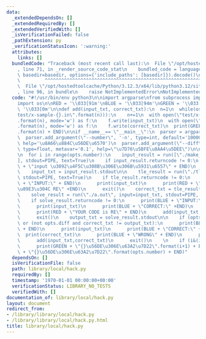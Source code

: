 ```yaml
---
data:
  _extendedDependsOn: []
  _extendedRequiredBy: []
  _extendedVerifiedWith: []
  _isVerificationFailed: false
  _pathExtension: py
  _verificationStatusIcon: ':warning:'
  attributes:
    links: []
  bundledCode: "Traceback (most recent call last):\n  File \"/opt/hostedtoolcache/Python/3.12.3/x64/lib/python3.12/site-packages/onlinejudge_verify/documentation/build.py\"\
    , line 71, in _render_source_code_stat\n    bundled_code = language.bundle(stat.path,\
    \ basedir=basedir, options={'include_paths': [basedir]}).decode()\n          \
    \         ^^^^^^^^^^^^^^^^^^^^^^^^^^^^^^^^^^^^^^^^^^^^^^^^^^^^^^^^^^^^^^^^^^^^^^^^^^^^^^^^^\n\
    \  File \"/opt/hostedtoolcache/Python/3.12.3/x64/lib/python3.12/site-packages/onlinejudge_verify/languages/python.py\"\
    , line 96, in bundle\n    raise NotImplementedError\nNotImplementedError\n"
  code: "#!/usr/bin/env python3\n\nimport argparse\nfrom subprocess import run, PIPE\n\
    import os\n\nRED = '\\033[91m'\nBLUE = '\\033[94m'\nGREEN = '\\033[92m'\nEND =\
    \ '\\033[0m'\n\ndef add(input_txt, correct_txt):\n  n=1\n  while(os.path.exists(\"\
    test/x-sample-{}.in\".format(n))):\n    n+=1\n  with open(\"test/x-sample-{}.in\"\
    .format(n), mode='w') as f:\n    f.write(input_txt)\n  with open(\"test/x-sample-{}.out\"\
    .format(n), mode='w') as f:\n    f.write(correct_txt)\n  print(GREEN + \"ADD x-sample-{}\"\
    .format(n) + END)\n\nif __name__== \"__main__\":\n  parser = argparse.ArgumentParser()\n\
    \  parser.add_argument(\"--number\", '-n', type=int, default='100000', metavar='100',\
    \ help='\u8A66\u884C\u56DE\u6570')\n  parser.add_argument(\"--diff\", \"-d\",\
    \ type=float, metavar='0.1', help=\"\u7D76\u5BFE\u8AA4\u5DEE\")\n\n  opts = parser.parse_args()\n\
    \n  for i in range(opts.number):\n    input_result = run([\"./make_random.out\"\
    ], stdout=PIPE, text=True)\n    if input_result.returncode != 0:\n      print(RED\
    \ + \"input \u3092\u4F5C\u308B\u306E\u306B\u5931\u6557\" + END)\n      exit()\n\
    \    input_txt = input_result.stdout\n\n    tle_result = run(\"./tle.out\", input=input_txt,\
    \ stdout=PIPE, text=True)\n    if tle_result.returncode != 0:\n      print(BLUE\
    \ + \"INPUT:\" + END)\n      print(input_txt)\n      print(RED + \"\u611A\u76F4\
    \u89E3\u304C RE\" +END)\n      exit()\n    correct_txt = tle_result.stdout\n\n\
    \    solve_result = run(\"./a.out\", input=input_txt, stdout=PIPE, text=True)\n\
    \    if solve_result.returncode != 0:\n      print(BLUE + \"INPUT:\" + END)\n\
    \      print(input_txt)\n      print(BLUE + \"CORRECT:\" +END)\n      print(correct_txt)\n\
    \      print(RED + \"YOUR CODE is RE\" + END)\n      add(input_txt,correct_txt)\n\
    \      exit()\n    output_txt = solve_result.stdout\n\n    if (opts.diff and abs(correct_txt-output_txt)>diff)\
    \ or (not opts.diff and correct_txt != output_txt):\n      print(BLUE + \"INPUT:\"\
    \ + END)\n      print(input_txt)\n      print(BLUE + \"CORRECT:\" +END)\n    \
    \  print(correct_txt)\n      print(BLUE + \"WRONG\" + END)\n      print(output_txt)\n\
    \      add(input_txt,correct_txt)\n      exit()\n    \n    if (i&(i+1)) == 0:\n\
    \      print(GREEN + \"{}\u56DE\u306E\u63A2\u7D22\".format(i+1) + END)\n  print(GREEN\
    \ + \"{}\u56DE\u306E\u63A2\u7D22\".format(opts.number) + END)"
  dependsOn: []
  isVerificationFile: false
  path: library/local/hack.py
  requiredBy: []
  timestamp: '1970-01-01 00:00:00+00:00'
  verificationStatus: LIBRARY_NO_TESTS
  verifiedWith: []
documentation_of: library/local/hack.py
layout: document
redirect_from:
- /library/library/local/hack.py
- /library/library/local/hack.py.html
title: library/local/hack.py
---
```

